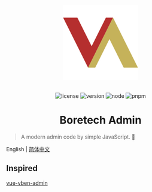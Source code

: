 <div align="center"><a href="https://github.com/boretech/admin"><img alt="BoretechAdmin Logo" width="200" height="200" src="./public/logo.svg"></a><br><br>

![license](https://img.shields.io/github/license/boretech/admin?style=flat-square) ![version](https://img.shields.io/github/package-json/v/boretech/admin?style=flat-square) ![node](https://img.shields.io/badge/node@lts-%3E%3D%2016.15.0-brightgreen?style=flat-square) ![pnpm](https://img.shields.io/badge/package%20manager-pnpm-%23f9ad00?style=flat-square)

<h1>Boretech Admin</h1>
</div>

> A modern admin code by simple JavaScript. 👑

English | [简体中文](./README.zh-CN.md)

## Inspired

[vue-vben-admin](https://github.com/vbenjs/vue-vben-admin)
